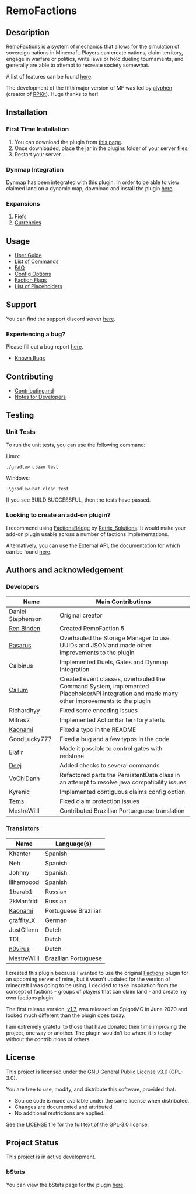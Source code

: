 # RemoFactions

## Description 
RemoFactions is a system of mechanics that allows for the simulation of sovereign nations in Minecraft. Players can create nations, claim territory, engage in warfare or politics, write laws or hold dueling tournaments, and generally are able to attempt to recreate society somewhat.

A list of features can be found [here](https://github.com/dmccoystephenson/RemoFactions/wiki/Features).

The development of the fifth major version of MF was led by [alyphen](https://github.com/alyphen) (creator of [RPKit](https://github.com/RP-Kit/RPKit/wiki)). Huge thanks to her!

## Installation
### First Time Installation
1) You can download the plugin from [this page](https://www.spigotmc.org/resources/medieval-factions-sovereign-nation-simulator.79941/updates).
2) Once downloaded, place the jar in the plugins folder of your server files.
3) Restart your server.

### Dynmap Integration
Dynmap has been integrated with this plugin. In order to be able to view claimed land on a dynamic map, download and install the plugin [here](https://www.spigotmc.org/resources/dynmap.274/).

### Expansions
1) [Fiefs](https://github.com/dmccoystephenson/Fiefs)
2) [Currencies](https://github.com/dmccoystephenson/Currencies)

## Usage
- [User Guide](https://github.com/dmccoystephenson/RemoFactions/wiki/Guide)
- [List of Commands](https://github.com/dmccoystephenson/RemoFactions/wiki/Commands)
- [FAQ](https://github.com/dmccoystephenson/RemoFactions/wiki/FAQ)
- [Config Options](https://github.com/dmccoystephenson/RemoFactions/wiki/Config-Options)
- [Faction Flags](https://github.com/dmccoystephenson/RemoFactions/wiki/Faction-Flags)
- [List of Placeholders](https://github.com/dmccoystephenson/RemoFactions/wiki/Placeholders)

## Support
You can find the support discord server [here](https://discord.gg/xXtuAQ2).

### Experiencing a bug?
Please fill out a bug report [here](https://github.com/dmccoystephenson/RemoFactions/issues/new/choose).

- [Known Bugs](https://github.com/dmccoystephenson/RemoFactions/issues?q=is%3Aopen+is%3Aissue+label%3Abug)

## Contributing
- [Contributing.md](https://github.com/dmccoystephenson/RemoFactions/blob/master/CONTRIBUTING.md)
- [Notes for Developers](https://github.com/dmccoystephenson/RemoFactions/wiki/Developer-Notes)

## Testing
### Unit Tests
To run the unit tests, you can use the following command:

Linux:
```bash
./gradlew clean test
```
Windows:
```cmd
.\gradlew.bat clean test
```

If you see BUILD SUCCESSFUL, then the tests have passed.

### Looking to create an add-on plugin?
I recommend using [FactionsBridge](https://www.spigotmc.org/resources/factionsbridge.89716/) by [Retrix_Solutions](https://www.spigotmc.org/resources/authors/retrix_solutions.491191/). It would make your add-on plugin usable across a number of factions implementations.

Alternatively, you can use the External API, the documentation for which can be found [here](https://github.com/dmccoystephenson/RemoFactions/wiki/External-API-Documentation).

## Authors and acknowledgement
### Developers
| Name                                                                          | Main Contributions                                                                                                                          |
|-------------------------------------------------------------------------------|---------------------------------------------------------------------------------------------------------------------------------------------|
| Daniel Stephenson                                                             | Original creator                                                                                                                            |
| [Ren Binden](https://github.com/alyphen)                                      | Created RemoFaction 5                                                                                                                  |
| [Pasarus](https://github.com/Pasarus)                                         | Overhauled the Storage Manager to use UUIDs and JSON and made other improvements to the plugin                                              |
| Caibinus                                                                      | Implemented Duels, Gates and Dynmap Integration                                                                                             |
| [Callum](https://www.spigotmc.org/resources/authors/retrix_solutions.491191/) | Created event classes, overhauled the Command System, implemented PlaceholderAPI integration and made many other improvements to the plugin |
| Richardhyy                                                                    | Fixed some encoding issues                                                                                                                  |
| Mitras2                                                                       | Implemented ActionBar territory alerts                                                                                                      |
| [Kaonami](https://github.com/Daniels7k)                                       | Fixed a typo in the README                                                                                                                  |
| GoodLucky777                                                                  | Fixed a bug and a few typos in the code                                                                                                     |
| Elafir                                                                        | Made it possible to control gates with redstone                                                                                             |
| [Deej](https://github.com/Mr-Deej)                                            | Added checks to several commands                                                                                                            |
| VoChiDanh                                                                     | Refactored parts the PersistentData class in an attempt to resolve java compatibility issues                                                |
| Kyrenic                                                                       | Implemented contiguous claims config option                                                                                                 |
| [Tems](https://github.com/Tems-py)                                            | Fixed claim protection issues                                                                                                               |
| MestreWilll                                                                   | Contributed Brazilian Portueguese translation                                                                                               |  

### Translators
| Name                                                             | Language(s)          |
|------------------------------------------------------------------|----------------------|
| Khanter                                                          | Spanish              |
| Neh                                                              | Spanish              |
| Johnny                                                           | Spanish              |
| lilhamoood                                                       | Spanish              |
| 1barab1                                                          | Russian              |
| 2kManfridi                                                       | Russian              |
| [Kaonami](https://github.com/Daniels7k)                          | Portuguese Brazilian |
| [graffity_X](https://www.spigotmc.org/members/kicker765.946561/) | German               |
| JustGllenn                                                       | Dutch                |
| TDL                                                              | Dutch                |
| [n0virus](https://www.youtube.com/c/n0virus)                     | Dutch                |
| MestreWilll                                                      | Brazilian Portuguese |   

I created this plugin because I wanted to use the original [Factions](https://www.spigotmc.org/resources/factions.1900/) plugin for an upcoming server of mine, but it wasn't updated for the version of minecraft I was going to be using. I decided to take inspiration from the concept of factions - groups of players that can claim land - and create my own factions plugin.

The first release version, [v1.7](https://github.com/dmccoystephenson/RemoFactions/releases/tag/v1.7), was released on SpigotMC in June 2020 and looked much different than the plugin does today.

I am extremely grateful to those that have donated their time improving the project, one way or another. The plugin wouldn't be where it is today without the contributions of others.

## License

This project is licensed under the [GNU General Public License v3.0](LICENSE) (GPL-3.0).

You are free to use, modify, and distribute this software, provided that:
- Source code is made available under the same license when distributed.
- Changes are documented and attributed.
- No additional restrictions are applied.

See the [LICENSE](LICENSE) file for the full text of the GPL-3.0 license.

## Project Status
This project is in active development.

### bStats
You can view the bStats page for the plugin [here](https://bstats.org/plugin/bukkit/RemoFactions/8929).
